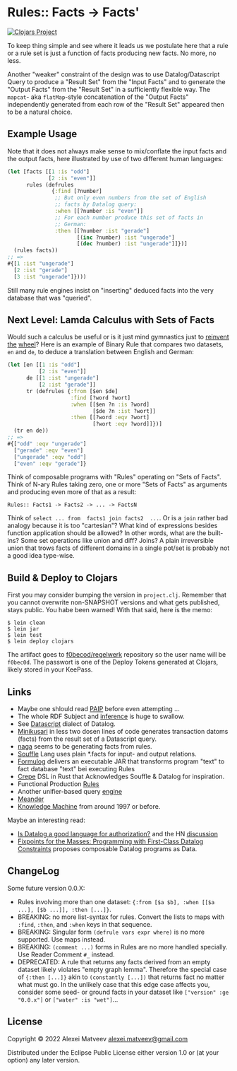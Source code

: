 # Rules:: Facts -> Facts'

[![Clojars Project](https://img.shields.io/clojars/v/f0bec0d/regelwerk.svg)](https://clojars.org/f0bec0d/regelwerk)

To keep thing simple and see where it leads us we postulate here that
a rule or a rule set is just a function of facts producing new
facts. No more, no less.

Another   "weaker"    constraint   of   the   design    was   to   use
Datalog/Datascript Query  to produce  a "Result  Set" from  the "Input
Facts" and to  generate the "Output Facts" from the  "Result Set" in a
sufficiently  flexible  way.   The ``mapcat``-  aka  ``flatMap``-style
concatenation of the "Output  Facts" independently generated from each
row of the "Result Set" appeared then to be a natural choice.

## Example Usage

Note that  it does  not always  make sense  to mix/conflate  the input
facts and the  output facts, here illustrated by use  of two different
human languages:

```clojure
(let [facts [[1 :is "odd"]
             [2 :is "even"]]
      rules (defrules
              {:find [?number]
               ;; But only even numbers from the set of English
               ;; facts by Datalog query:
               :when [[?number :is "even"]]
               ;; For each number produce this set of facts in
               ;; German:
               :then [[?number :ist "gerade"]
                      [(inc ?number) :ist "ungerade"]
                      [(dec ?number) :ist "ungerade"]]})]
  (rules facts))
;; =>
#{[1 :ist "ungerade"]
  [2 :ist "gerade"]
  [3 :ist "ungerade"]})))
```

Still many rule  engines insist on "inserting" deduced  facts into the
very database that was "queried".

## Next Level: Lamda Calculus with Sets of Facts

Would such a calculus be useful or is it just mind gymnastics just to
[reinvent](https://en.wikipedia.org/wiki/Language_Integrated_Query)
[the](https://www.w3.org/TR/rdf-mt/#rules)
[wheel](https://en.wikipedia.org/wiki/Relational_algebra)? Here is an
example of Binary Rule that compares two datasets, `en` and `de`, to
deduce a translation between English and German:

```clojure
(let [en [[1 :is "odd"]
          [2 :is "even"]]
      de [[1 :ist "ungerade"]
          [2 :ist "gerade"]]
      tr (defrules {:from [$en $de]
                    :find [?word ?wort]
                    :when [[$en ?n :is ?word]
                           [$de ?n :ist ?wort]]
                    :then [[?word :eqv ?wort]
                           [?wort :eqv ?word]]})]
  (tr en de))
;; =>
#{["odd" :eqv "ungerade"]
  ["gerade" :eqv "even"]
  ["ungerade" :eqv "odd"]
  ["even" :eqv "gerade"]}
```

Think of composable programs with "Rules" operating on "Sets of
Facts".  Think of N-ary Rules taking zero, one or more "Sets of Facts"
as arguments and producing even more of that as a result:

    Rules:: Facts1 -> Facts2 -> ... -> FactsN

Think of  `select ... from  facts1 join facts2  ...`.  Or is  a `join`
rather  bad analogy  because  it  is too  "cartesian"?   What kind  of
expressions besides  function application should be  allowed? In other
words,  what are  the built-ins?  Some set  operations like  union and
diff?   Joins?   A  plain  irreversible  union  that  trows  facts  of
different domains  in a  single pot/set  is probably  not a  good idea
type-wise.

## Build & Deploy to Clojars

First you may consider bumping the version in
``project.clj``. Remember that you cannot overwrite non-SNAPSHOT
versions and what gets published, stays public. You habe been warned!
With that said, here is the memo:

    $ lein clean
    $ lein jar
    $ lein test
    $ lein deploy clojars

The artifact goes to
[f0becod/regelwerk](https://clojars.org/f0bec0d/regelwerk) repository
so the user name will be ``f0bec0d``.  The passwort is one of the
Deploy Tokens generated at Clojars, likely stored in your KeePass.

## Links

* Maybe one shlould read [PAIP](https://github.com/norvig/paip-lisp)
  before even attempting ...
* The whole RDF Subject and
  [inference](https://jena.apache.org/documentation/inference/) is
  huge to swallow.
* See [Datascript](https://github.com/tonsky/datascript) dialect of
  Datalog.
* [Minikusari](https://github.com/frankiesardo/minikusari) in less two
  dosen lines of code generates transaction datoms (facts) from the
  result set of a Datascript query.
* [naga](https://github.com/quoll/naga) seems to be generating facts
  from rules.
* [Souffle](https://souffle-lang.github.io/simple) Lang uses plain
  *.facts for input- and output relations.
* [Formulog](https://github.com/HarvardPL/formulog) delivers an
  executable JAR that transforms program "text" to fact database
  "text" bei executing Rules
* [Crepe](https://crates.io/crates/crepe) DSL in Rust that
  Acknowledges Souffle & Datalog for inspiration.
* Functional Production
  [Rules](https://leanpub.com/readevalprintlove004/read#leanpub-auto-a-simple-implementation-of-a-purely-functional-production-rules-system)
* Another unifier-based query
  [engine](https://github.com/jimmyhmiller/one-hundred-lines-or-less/tree/master/libraries/clojure/query-engine/src/query_engine)
* [Meander](https://github.com/noprompt/meander)
* [Knowledge Machine](https://www.cs.utexas.edu/%7Emfkb/km.html) from
  around 1997 or before.

Maybe an interesting read:

* [Is Datalog a good language for
  authorization?](https://neilmadden.blog/2022/02/19/is-datalog-a-good-language-for-authorization/)
  and the HN
  [discussion](https://news.ycombinator.com/item?id=30400886)
* [Fixpoints for the Masses:
  Programming with First-Class Datalog Constraints](https://dl.acm.org/doi/pdf/10.1145/3428193) proposes composable Datalog programs as Data.

## ChangeLog

Some future version 0.0.X:

* Rules involving more than one dataset: `{:from [$a $b], :when [[$a
  ...], [$b ...]], :then [...]}`.
* BREAKING: no more list-syntax for rules. Convert the lists to maps
  with `:find`, `:then`, and `:when` keys in that sequence.
* BREAKING: Singular form `(defrule vars expr where)` is no more
  supported. Use maps instead.
* BREAKING: `(comment ...)` forms in Rules are no more handled
  specially. Use Reader Comment `#_` instead.
* DEPRECATED: A rule that returns any facts derived from an empty
  dataset likely violates "empty graph lemma". Therefore the special
  case of `{:then [...]}` akin to `(constantly [...])` that returns
  fact no matter what must go. In the unlikely case that this edge
  case affects you, consider some seed- or ground facts in your
  dataset like `["version" :ge "0.0.x"]` or `["water" :is "wet"]`...

## License

Copyright © 2022 Alexei Matveev <alexei.matveev@gmail.com>

Distributed under the Eclipse Public License either version 1.0 or (at
your option) any later version.
